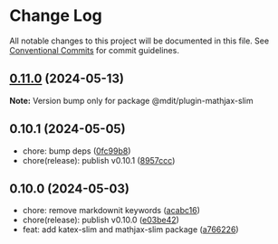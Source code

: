 # Change Log

All notable changes to this project will be documented in this file.
See [Conventional Commits](https://conventionalcommits.org) for commit guidelines.

## [0.11.0](https://github.com/mdit-plugins/mdit-plugins/compare/v0.10.1...v0.11.0) (2024-05-13)

**Note:** Version bump only for package @mdit/plugin-mathjax-slim

## 0.10.1 (2024-05-05)

- chore: bump deps ([0fc99b8](https://github.com/mdit-plugins/mdit-plugins/commit/0fc99b8))
- chore(release): publish v0.10.1 ([8957ccc](https://github.com/mdit-plugins/mdit-plugins/commit/8957ccc))

## 0.10.0 (2024-05-03)

- chore: remove markdownit keywords ([acabc16](https://github.com/mdit-plugins/mdit-plugins/commit/acabc16))
- chore(release): publish v0.10.0 ([e03be42](https://github.com/mdit-plugins/mdit-plugins/commit/e03be42))
- feat: add katex-slim and mathjax-slim package ([a766226](https://github.com/mdit-plugins/mdit-plugins/commit/a766226))
